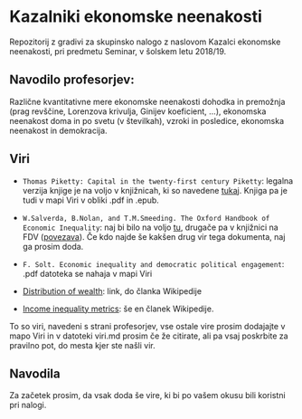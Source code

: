 # Kazalniki ekonomske neenakosti

Repozitorij z gradivi za skupinsko nalogo z naslovom Kazalci ekonomske neenakosti, pri predmetu Seminar, v šolskem letu 2018/19.

## Navodilo profesorjev:
Različne kvantitativne mere ekonomske neenakosti dohodka in premožnja (prag revščine, Lorenzova krivulja, Ginijev koeficient, ...), ekonomska neenakost doma in po svetu (v številkah), vzroki in posledice, ekonomska neenakost in demokracija.

## Viri

* `Thomas Piketty: Capital in the twenty-first century Piketty`: legalna verzija knjige je na voljo v knjižnicah, ki so navedene [tukaj](https://plus.cobiss.si/opac7/bib/21991654). Knjiga pa je tudi v mapi Viri v obliki .pdf in .epub.

* `W.Salverda, B.Nolan, and T.M.Smeeding. The Oxford Handbook of Economic Inequality`: naj bi bilo na voljo [tu](http://www.lisproject.org/workshop/jenkins-vankerm.pdf), drugače pa v knjižnici na FDV ([povezava](https://plus.cobiss.si/opac7/bib/30256733)). Če kdo najde še kakšen drug vir tega dokumenta, naj ga prosim doda.

* `F. Solt. Economic inequality and democratic political engagement`: .pdf datoteka se nahaja v mapi Viri

* [Distribution of wealth](https://en.wikipedia.org/w/index.php?title=Distribution_of_wealth&oldid=854198883): link, do članka Wikipedije

* [Income inequality metrics](https://en.wikipedia.org/w/index.php?title=Income_inequality_metrics&oldid=853906711): še en članek Wikipedije.

To so viri, navedeni s strani profesorjev, vse ostale vire prosim dodajajte v mapo Viri in v datoteki viri.md prosim če že citirate, ali pa vsaj poskrbite za pravilno pot, do mesta kjer ste našli vir.

## Navodila

Za začetek prosim, da vsak doda še vire, ki bi po vašem okusu bili koristni pri nalogi. 
